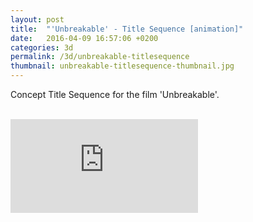 ```yaml
---
layout: post
title:  "'Unbreakable' - Title Sequence [animation]"
date:   2016-04-09 16:57:06 +0200
categories: 3d
permalink: /3d/unbreakable-titlesequence
thumbnail: unbreakable-titlesequence-thumbnail.jpg
---
```

Concept Title Sequence for the film 'Unbreakable'.
<br />
<br />
<div class="auto-resizable-iframe">
  <div>
    <iframe frameborder="0" allowfullscreen="" webkitallowfullscreen mozallowfullscreen allowfullscreen src="https://player.vimeo.com/video/19323294?badge=0&byline=0&portrait=0&title=0&player_id=0&color=fa3635"></iframe>
  </div>
</div>

